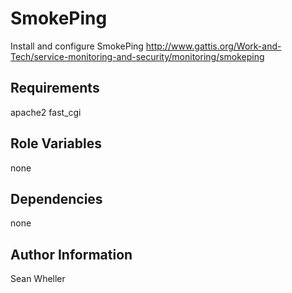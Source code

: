 SmokePing
========

Install and configure SmokePing
http://www.gattis.org/Work-and-Tech/service-monitoring-and-security/monitoring/smokeping

Requirements
------------

apache2
fast_cgi

Role Variables
--------------

none

Dependencies
------------

none

Author Information
------------------

Sean Wheller

